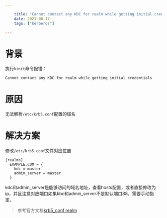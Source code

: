 ```yaml
---

    title: "Cannot contact any KDC for realm while getting initial credentials"
    date: 2021-06-17
    tags: ["kerberos"]

---
```


# 背景
执行`kinit`命令报错：  
```log
Cannot contact any KDC for realm while getting initial credentials
```

# 原因
无法解析`/etc/krb5.conf`配置的域名  

# 解决方案
修改`/etc/krb5.conf`文件对应位置
```editorconfig
[realms]
  EXAMPLE.COM = {
    kdc = master
    admin_server = master
  }
```
kdc和admin_server是能够访问的域名地址，查看hosts配置，或者直接修改为ip，并且注意对应端口如果kbc和admin_server不是默认端口88，需要手动指定。  

> 参考官方文档[krb5_conf realm](http://web.mit.edu/Kerberos/krb5-1.12/doc/admin/conf_files/krb5_conf.html#realms)
